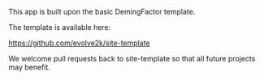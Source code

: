 This app is built upon the basic DemingFactor template.

The template is available here:

https://github.com/evolve2k/site-template

We welcome pull requests back to site-template so that all future projects may benefit.